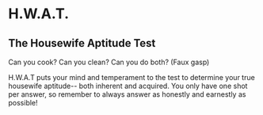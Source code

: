 # H.W.A.T.
## The Housewife Aptitude Test

Can you cook?
Can you clean?
Can you do both? (Faux gasp)

H.W.A.T puts your mind and temperament to the test to determine your true housewife aptitude-- both inherent and acquired. You only have one shot per answer, so remember to always answer as honestly and earnestly as possible!
